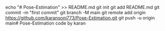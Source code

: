 echo "# Pose-Estimation" >> README.md
git init
git add README.md
git commit -m "first commit"
git branch -M main
git remote add origin https://github.com/karansoni773/Pose-Estimation.git
git push -u origin main# Pose-Estimation
code by karan
